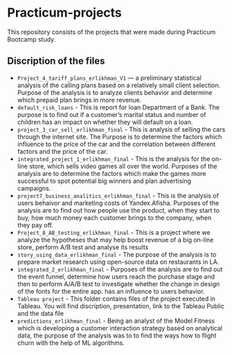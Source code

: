 # Practicum-projects 
This repository consists of the projects that were made during Practicum Bootcamp study.<br>
## Discription of the files
- `Project_4_tariff_plans_erlikhman_V1` —  a preliminary statistical analysis of the calling plans based on a relatively small client selection. 
                                           Purpose of the analysis is to analyze clients behavior and determine which prepaid plan brings in more revenue.
- `default_risk_loans` - This is report for loan Department of a Bank.  The purpose is to 
                       find out if a customer’s marital status and number of children has an impact on whether they will default on a loan.
- `project_3_car_sell_erlikhman_final` - This is analysis of selling the cars through  the internet site. The Purpose is to determine the factors which influence 
                                          to the price of the car and the correlation between different factors and the price of the car.
- `integrated_project_1_erlikhman_final` - This is the analysis for the on-line store, which sells video games all over the world. Purposes of the analysis 
                                            are to determine the factors which make the games more successful to spot potential big winners and plan advertising 
                                            campaigns.
- `project7_business_analitics_erlikhman_final` - This is the analysis of users behaivor and marketing costs of Yandex.Afisha. Purposes of the analysis are to find out how                               								people use the product, when they start to buy, how much money each customer brings to the company, when they pay off.
- `Project_8_AB_testing_erlikhman_final` - This is a project where we analyze the hypotheses that may help boost revenue of a big on-line store, perform A/B test and analyse
                                           its results 
- `story_using_data_erlikhman_final` - The purpose of the analysis is to prepare market research using  open-source data on restaurants in LA.
- `integrated_2_erlikhman_final` - Purposes of the analysis are to find out the event funnel, determine how users reach the purchase stage and then to perform A/A/B test to    					     investigate whether the change in design of the fonts for the entire app. has an influence to users behavior.
- `Tableau project` - This folder contains files of the project executed in Tableau. You will find discription, presentation, link to the Tableau Public and the data file
- `predictions_erlikhman_final` - Being an analyst of the Model Fitness which is developing a customer interaction strategy based on analytical data, the purpose of the 
                                  analysis was to to find the ways how to flight churn with the help of ML algorithms.